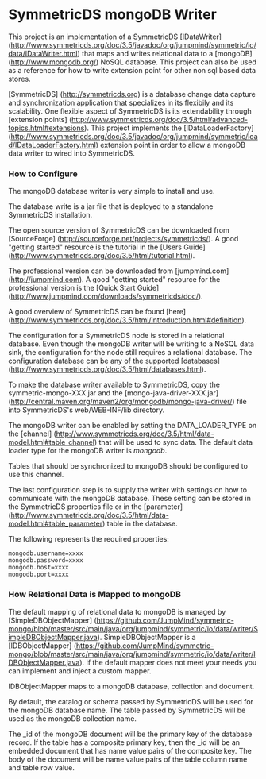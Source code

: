 SymmetricDS mongoDB Writer
===============

This project is an implementation of a SymmetricDS [IDataWriter] (http://www.symmetricds.org/doc/3.5/javadoc/org/jumpmind/symmetric/io/data/IDataWriter.html) that maps and writes relational data to a [mongoDB] (http://www.mongodb.org/) NoSQL database.  This project can also be used as a reference for how to write extension point for other non sql based data stores.
 
[SymmetricDS] (http://symmetricds.org) is a database change data capture and synchronization application that specializes in its flexibily and its scalability.  One flexible aspect of SymmetricDS is its extendability through [extension points] (http://www.symmetricds.org/doc/3.5/html/advanced-topics.html#extensions).  This project implements the [IDataLoaderFactory] (http://www.symmetricds.org/doc/3.5/javadoc/org/jumpmind/symmetric/load/IDataLoaderFactory.html) extension point in order to allow a mongoDB data writer to wired into SymmetricDS.

### How to Configure

The mongoDB database writer is very simple to install and use.  

The database write is a jar file that is deployed to a standalone SymmetricDS installation.

The open source version of SymmetricDS can be downloaded from [SourceForge] (http://sourceforge.net/projects/symmetricds/).  A good "getting started" resource is the tutorial in the [Users Guide] (http://www.symmetricds.org/doc/3.5/html/tutorial.html).

The professional version can be downloaded from [jumpmind.com] (http://jumpmind.com).  A good "getting started" resource for the professional version is the [Quick Start Guide] (http://www.jumpmind.com/downloads/symmetricds/doc/).

A good overview of SymmetricDS can be found [here] (http://www.symmetricds.org/doc/3.5/html/introduction.html#definition).

The configuration for a SymmetricDS node is stored in a relational database.  Even though the mongoDB writer will be writing to a NoSQL data sink, the configuration for the node still requires a relational database.  The configuration database can be any of the supported [databases] (http://www.symmetricds.org/doc/3.5/html/databases.html).

To make the database writer available to SymmetricDS, copy the symmetric-mongo-XXX.jar and the [mongo-java-driver-XXX.jar] (http://central.maven.org/maven2/org/mongodb/mongo-java-driver/) file into SymmetricDS's web/WEB-INF/lib directory.

The mongoDB writer can be enabled by setting the DATA_LOADER_TYPE on the [channel] (http://www.symmetricds.org/doc/3.5/html/data-model.html#table_channel) that will be used to sync data.  The default data loader type for the mongoDB writer is _mongodb_.

Tables that should be synchronized to mongoDB should be configured to use this channel.

The last configuration step is to supply the writer with settings on how to communicate with the mongoDB database.  These setting can be stored in the SymmetricDS properties file or in the [parameter] (http://www.symmetricds.org/doc/3.5/html/data-model.html#table_parameter) table in the database. 

The following represents the required properties:

```
mongodb.username=xxxx
mongodb.password=xxxx
mongodb.host=xxxx
mongodb.port=xxxx

```

### How Relational Data is Mapped to mongoDB

The default mapping of relational data to mongoDB is managed by [SimpleDBObjectMapper] (https://github.com/JumpMind/symmetric-mongo/blob/master/src/main/java/org/jumpmind/symmetric/io/data/writer/SimpleDBObjectMapper.java).  SimpleDBObjectMapper is a [IDBObjectMapper] (https://github.com/JumpMind/symmetric-mongo/blob/master/src/main/java/org/jumpmind/symmetric/io/data/writer/IDBObjectMapper.java).  If the default mapper does not meet your needs you can implement and inject a custom mapper.

IDBObjectMapper maps to a mongoDB database, collection and document.

By default, the catalog or schema passed by SymmetricDS will be used for the mongoDB database name.  The table passed by SymmetricDS will be used as the mongoDB collection name.

The _id of the mongoDB document will be the primary key of the database record.  If the table has a composite primary key, then the _id will be an embedded document that has name value pairs of the composite key.  The body of the document will be name value pairs of the table column name and table row value.
 
